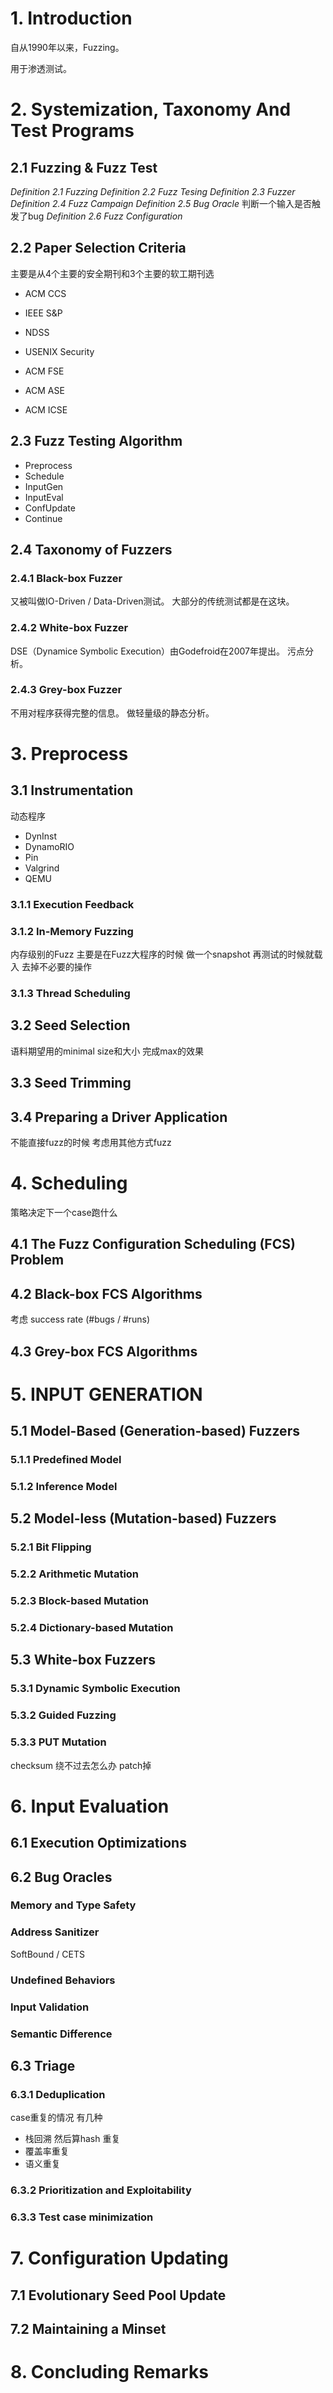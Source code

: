 # 1. Introduction

自从1990年以来，Fuzzing。

用于渗透测试。

# 2. Systemization, Taxonomy And Test Programs

## 2.1 Fuzzing & Fuzz Test

*Definition 2.1 Fuzzing* 
*Definition 2.2 Fuzz Tesing* 
*Definition 2.3 Fuzzer* 
*Definition 2.4 Fuzz Campaign* 
*Definition 2.5 Bug Oracle* 判断一个输入是否触发了bug 
*Definition 2.6 Fuzz Configuration* 

## 2.2 Paper Selection Criteria

主要是从4个主要的安全期刊和3个主要的软工期刊选

- ACM CCS
- IEEE S&P
- NDSS
- USENIX Security

- ACM FSE
- ACM ASE
- ACM ICSE

## 2.3 Fuzz Testing Algorithm

- Preprocess
- Schedule
- InputGen
- InputEval
- ConfUpdate
- Continue

## 2.4 Taxonomy of Fuzzers

### 2.4.1 Black-box Fuzzer

又被叫做IO-Driven / Data-Driven测试。
大部分的传统测试都是在这块。

### 2.4.2 White-box Fuzzer

DSE（Dynamice Symbolic Execution）由Godefroid在2007年提出。
污点分析。

### 2.4.3 Grey-box Fuzzer

不用对程序获得完整的信息。
做轻量级的静态分析。

# 3. Preprocess

## 3.1 Instrumentation

动态程序

- DynInst
- DynamoRIO
- Pin
- Valgrind
- QEMU

### 3.1.1 Execution Feedback

### 3.1.2 In-Memory Fuzzing

内存级别的Fuzz
主要是在Fuzz大程序的时候
做一个snapshot
再测试的时候就载入 去掉不必要的操作

### 3.1.3 Thread Scheduling

## 3.2 Seed Selection

语料期望用的minimal size和大小 完成max的效果

## 3.3 Seed Trimming

## 3.4 Preparing a Driver Application

不能直接fuzz的时候 考虑用其他方式fuzz

# 4. Scheduling

策略决定下一个case跑什么

## 4.1 The Fuzz Configuration Scheduling (FCS) Problem

## 4.2 Black-box FCS Algorithms

考虑 success rate (#bugs / #runs)

## 4.3 Grey-box FCS Algorithms

# 5. INPUT GENERATION

## 5.1 Model-Based (Generation-based) Fuzzers

### 5.1.1 Predefined Model

### 5.1.2 Inference Model

## 5.2 Model-less (Mutation-based) Fuzzers

### 5.2.1 Bit Flipping

### 5.2.2 Arithmetic Mutation

### 5.2.3 Block-based Mutation

### 5.2.4 Dictionary-based Mutation

## 5.3 White-box Fuzzers

### 5.3.1 Dynamic Symbolic Execution

### 5.3.2 Guided Fuzzing

### 5.3.3 PUT Mutation

checksum 绕不过去怎么办
patch掉

# 6. Input Evaluation

## 6.1 Execution Optimizations

## 6.2 Bug Oracles

### Memory and Type Safety

### Address Sanitizer

SoftBound / CETS

### Undefined Behaviors

### Input Validation

### Semantic Difference

## 6.3 Triage

### 6.3.1 Deduplication

case重复的情况 有几种

- 栈回溯 然后算hash 重复
- 覆盖率重复
- 语义重复

### 6.3.2 Prioritization and Exploitability

### 6.3.3 Test case minimization

# 7. Configuration Updating

## 7.1 Evolutionary Seed Pool Update

## 7.2 Maintaining a Minset

# 8. Concluding Remarks


